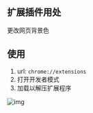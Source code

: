 ## 扩展插件用处

更改网页背景色

## 使用

1. url: `chrome://extensions`
2. 打开开发者模式
3. 加载以解压扩展程序

![img](https://cdn.nlark.com/yuque/0/2022/png/2932776/1661491913276-50a1198d-a8dd-4f36-b6e7-32b04642eb17.png)

